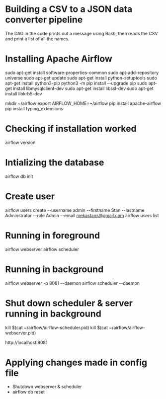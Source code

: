 # Building a CSV to a JSON data converter pipeline
The DAG in the code prints out a message using Bash, then reads the CSV and print a list of all the names.








# Installing Apache Airflow
sudo apt-get install software-properties-common
sudo apt-add-repository universe
sudo apt-get update
sudo apt-get install python-setuptools
sudo apt-get install python3-pip
python3 -m pip install --upgrade pip
sudo apt-get install libmysqlclient-dev
sudo apt-get install libssl-dev
sudo apt-get install libkrb5-dev

mkdir ~/airflow
export AIRFLOW_HOME=~/airflow
pip install apache-airflow
pip install typing_extensions

# Checking if installation worked
airflow version

# Intializing the database
airflow db init

# Create user
airflow users create --username admin --firstname Stan --lastname Adminstrator --role Admin --email mekastans@gmail.com
airflow users list

# Running in foreground
airflow webserver
airflow scheduler

# Running in background
airflow webserver -p 8081 --daemon
airflow scheduler --daemon

# Shut down scheduler & server running in background
kill $(cat ~/airflow/airflow-scheduler.pid)
kill $(cat ~/airflow/airflow-webserver.pid)

http://localhost:8081


# Applying changes made in config file
- Shutdown webserver & scheduler
- airflow db reset